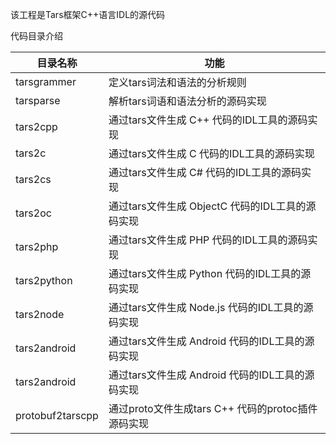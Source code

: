 该工程是Tars框架C++语言IDL的源代码

代码目录介绍


目录名称 |功能
------------------|----------------
tarsgrammer   | 定义tars词法和语法的分析规则
tarsparse     | 解析tars词语和语法分析的源码实现
tars2cpp      | 通过tars文件生成 C++ 代码的IDL工具的源码实现
tars2c        | 通过tars文件生成 C 代码的IDL工具的源码实现
tars2cs       | 通过tars文件生成 C# 代码的IDL工具的源码实现
tars2oc       | 通过tars文件生成 ObjectC 代码的IDL工具的源码实现
tars2php      | 通过tars文件生成 PHP 代码的IDL工具的源码实现
tars2python   | 通过tars文件生成 Python 代码的IDL工具的源码实现
tars2node     | 通过tars文件生成 Node.js 代码的IDL工具的源码实现
tars2android  | 通过tars文件生成 Android 代码的IDL工具的源码实现
tars2android  | 通过tars文件生成 Android 代码的IDL工具的源码实现
protobuf2tarscpp |通过proto文件生成tars C++ 代码的protoc插件源码实现
